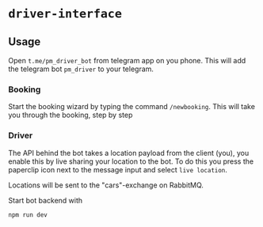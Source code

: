 # `driver-interface`

## Usage

Open `t.me/pm_driver_bot` from telegram app on you phone. This will add the telegram bot `pm_driver` to your telegram.

### Booking

Start the booking wizard by typing the command `/newbooking`. This will take you through the booking, step by step

### Driver

The API behind the bot takes a location payload from the client (you), you enable this by live sharing your location to the bot. To do this you press the paperclip icon next to the message input and select `live location`.

Locations will be sent to the "cars"-exchange on RabbitMQ.

Start bot backend with

```
npm run dev
```
